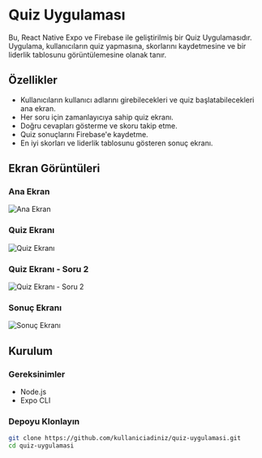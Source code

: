# Quiz Uygulaması

Bu, React Native Expo ve Firebase ile geliştirilmiş bir Quiz Uygulamasıdır. Uygulama, kullanıcıların quiz yapmasına, skorlarını kaydetmesine ve bir liderlik tablosunu görüntülemesine olanak tanır.

## Özellikler

- Kullanıcıların kullanıcı adlarını girebilecekleri ve quiz başlatabilecekleri ana ekran.
- Her soru için zamanlayıcıya sahip quiz ekranı.
- Doğru cevapları gösterme ve skoru takip etme.
- Quiz sonuçlarını Firebase'e kaydetme.
- En iyi skorları ve liderlik tablosunu gösteren sonuç ekranı.

## Ekran Görüntüleri

### Ana Ekran

![Ana Ekran](assets/screenshoot/anasayfa.png)

### Quiz Ekranı

![Quiz Ekranı](assets/screenshoot/quizscreen.png)

### Quiz Ekranı - Soru 2

![Quiz Ekranı - Soru 2](assets/screenshoot/quizscreen1.png)

### Sonuç Ekranı

![Sonuç Ekranı](assets/screenshoot/resultscreen.png)

## Kurulum

### Gereksinimler

- Node.js
- Expo CLI

### Depoyu Klonlayın

```bash
git clone https://github.com/kullaniciadiniz/quiz-uygulamasi.git
cd quiz-uygulamasi
```
